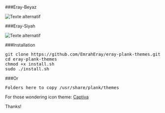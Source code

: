 

###Eray-Beyaz 

![Texte alternatif](http://i.hizliresim.com/ljyj5p.png "Eray-Beyaz")

###Eray-Siyah 

![Texte alternatif](http://i.hizliresim.com/g8A8MQ.png "Eray-Siyah")

###Installation
<pre>
git clone https://github.com/EmrahEray/eray-plank-themes.git
cd eray-plank-themes
chmod +x install.sh
sudo ./install.sh
</pre>

###Or

<pre>
Folders here to copy /usr/share/plank/themes
</pre>

For those wondering icon theme: <a href="https://github.com/captiva-project/captiva-icon-theme">Captiva</a>

Thanks!

